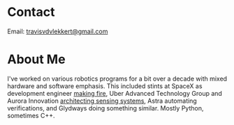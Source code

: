 # Contact
Email: travisvdvlekkert@gmail.com

# About Me
I've worked on various robotics programs for a bit over a decade with mixed hardware and software emphasis. This included stints at SpaceX as development engineer [making fire](https://youtu.be/0zOzk0keqU8), Uber Advanced Technology Group and Aurora Innovation [architecting sensing systems](https://aurora.tech/blog/meet-fusion-the-aurora-drivers-next-generation), Astra automating verifications, and Glydways doing something similar. Mostly Python, sometimes C++.